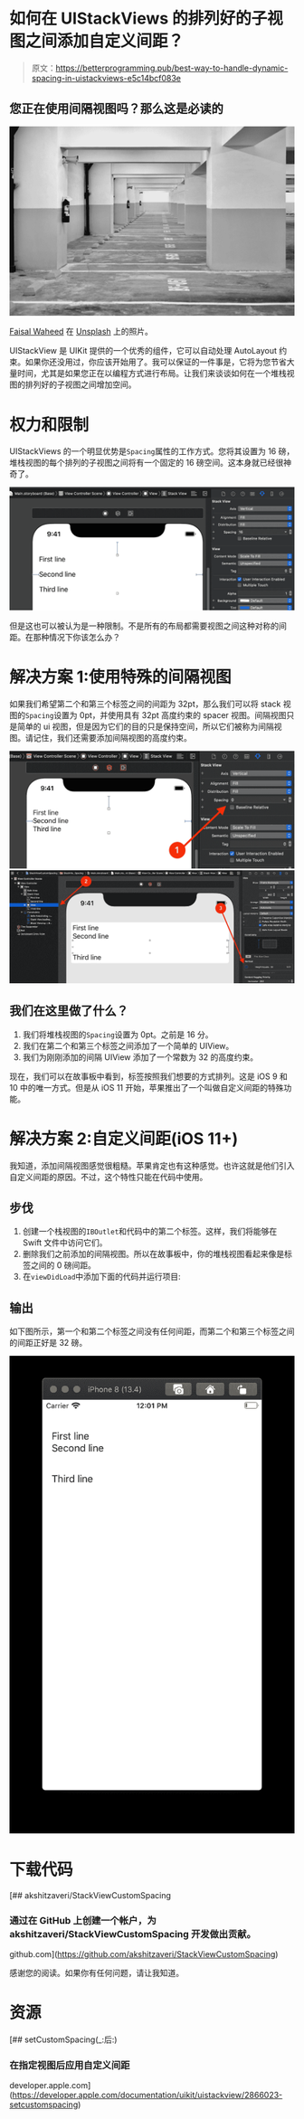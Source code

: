 # 如何在 UIStackViews 的排列好的子视图之间添加自定义间距？

> 原文：<https://betterprogramming.pub/best-way-to-handle-dynamic-spacing-in-uistackviews-e5c14bcf083e>

## 您正在使用间隔视图吗？那么这是必读的

![](img/2dda2c1429b314eba3d22306f5f3172c.png)

[Faisal Waheed](https://unsplash.com/@fwaheed17?utm_source=medium&utm_medium=referral) 在 [Unsplash](https://unsplash.com?utm_source=medium&utm_medium=referral) 上的照片。

UIStackView 是 UIKit 提供的一个优秀的组件，它可以自动处理 AutoLayout 约束。如果你还没用过，你应该开始用了。我可以保证的一件事是，它将为您节省大量时间，尤其是如果您正在以编程方式进行布局。让我们来谈谈如何在一个堆栈视图的排列好的子视图之间增加空间。

# 权力和限制

UIStackViews 的一个明显优势是`Spacing`属性的工作方式。您将其设置为 16 磅，堆栈视图的每个排列的子视图之间将有一个固定的 16 磅空间。这本身就已经很神奇了。

![](img/3d71d2d88735d7793f31b4953bb07303.png)

但是这也可以被认为是一种限制。不是所有的布局都需要视图之间这种对称的间距。在那种情况下你该怎么办？

# 解决方案 1:使用特殊的间隔视图

如果我们希望第二个和第三个标签之间的间距为 32pt，那么我们可以将 stack 视图的`Spacing`设置为 0pt，并使用具有 32pt 高度约束的 spacer 视图。间隔视图只是简单的 ui 视图，但是因为它们的目的只是保持空间，所以它们被称为间隔视图。请记住，我们还需要添加间隔视图的高度约束。

![](img/e773484e1382e21c84ef977fbf3b2547.png)![](img/01232da03606a456254cb3f3cb115939.png)

## 我们在这里做了什么？

1.  我们将堆栈视图的`Spacing`设置为 0pt。之前是 16 分。
2.  我们在第二个和第三个标签之间添加了一个简单的 UIView。
3.  我们为刚刚添加的间隔 UIView 添加了一个常数为 32 的高度约束。

现在，我们可以在故事板中看到，标签按照我们想要的方式排列。这是 iOS 9 和 10 中的唯一方式。但是从 iOS 11 开始，苹果推出了一个叫做自定义间距的特殊功能。

# 解决方案 2:自定义间距(iOS 11+)

我知道，添加间隔视图感觉很粗糙。苹果肯定也有这种感觉。也许这就是他们引入自定义间距的原因。不过，这个特性只能在代码中使用。

## 步伐

1.  创建一个栈视图的`IBOutlet`和代码中的第二个标签。这样，我们将能够在 Swift 文件中访问它们。
2.  删除我们之前添加的间隔视图。所以在故事板中，你的堆栈视图看起来像是标签之间的 0 磅间距。
3.  在`viewDidLoad`中添加下面的代码并运行项目:

## 输出

如下图所示，第一个和第二个标签之间没有任何间距，而第二个和第三个标签之间的间距正好是 32 磅。

![](img/a1702241f550eaa266d44e9d4893bb08.png)

# 下载代码

[](https://github.com/akshitzaveri/StackViewCustomSpacing) [## akshitzaveri/StackViewCustomSpacing

### 通过在 GitHub 上创建一个帐户，为 akshitzaveri/StackViewCustomSpacing 开发做出贡献。

github.com](https://github.com/akshitzaveri/StackViewCustomSpacing) 

感谢您的阅读。如果你有任何问题，请让我知道。

# 资源

 [## setCustomSpacing(_:后:)

### 在指定视图后应用自定义间距

developer.apple.com](https://developer.apple.com/documentation/uikit/uistackview/2866023-setcustomspacing)